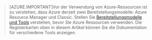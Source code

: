 >[AZURE.IMPORTANT]Vor der Verwendung von Azure-Ressourcen ist zu verstehen, dass Azure derzeit zwei Bereitstellungsmodelle: Azure Resource Manager und Classic. Stellen Sie [Bereitstellungsmodelle und Tools](../articles/azure-classic-rm.md) verstehen, bevor Sie Azure Ressourcen verwenden. Die Registerkarten oben in diesem Artikel können Sie die Dokumentation für verschiedene Tools anzeigen.
